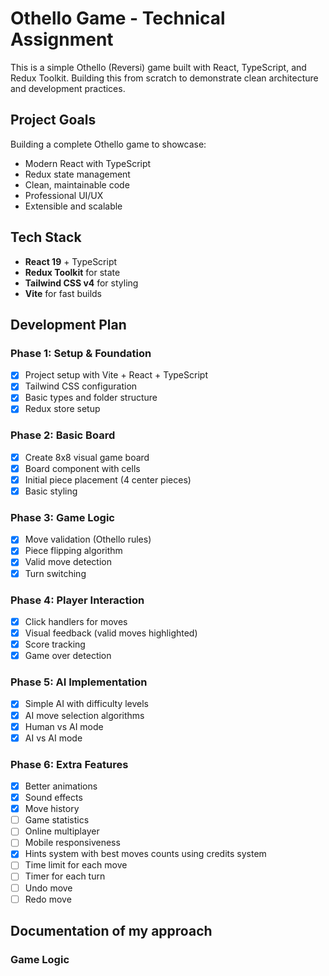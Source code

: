 # Othello Game - Technical Assignment

This is a simple Othello (Reversi) game built with React, TypeScript, and Redux Toolkit. Building this from scratch to demonstrate clean architecture and development practices.

## Project Goals

Building a complete Othello game to showcase:
- Modern React with TypeScript
- Redux state management
- Clean, maintainable code
- Professional UI/UX
- Extensible and scalable

## Tech Stack

- **React 19** + TypeScript
- **Redux Toolkit** for state
- **Tailwind CSS v4** for styling
- **Vite** for fast builds

## Development Plan

### Phase 1: Setup & Foundation
- [x] Project setup with Vite + React + TypeScript  
- [x] Tailwind CSS configuration
- [x] Basic types and folder structure
- [x] Redux store setup

### Phase 2: Basic Board
- [x] Create 8x8 visual game board
- [x] Board component with cells
- [x] Initial piece placement (4 center pieces)
- [x] Basic styling

### Phase 3: Game Logic  
- [x] Move validation (Othello rules)
- [x] Piece flipping algorithm
- [x] Valid move detection
- [x] Turn switching

### Phase 4: Player Interaction
- [x] Click handlers for moves
- [x] Visual feedback (valid moves highlighted)
- [x] Score tracking
- [x] Game over detection

### Phase 5: AI Implementation
- [x] Simple AI with difficulty levels
- [x] AI move selection algorithms
- [x] Human vs AI mode
- [x] AI vs AI mode

### Phase 6: Extra Features
- [x] Better animations
- [x] Sound effects
- [x] Move history
- [ ] Game statistics
- [ ] Online multiplayer
- [ ] Mobile responsiveness
- [x] Hints system with best moves counts using credits system
- [ ] Time limit for each move
- [ ] Timer for each turn
- [ ] Undo move
- [ ] Redo move

## Documentation of my approach

### Game Logic


